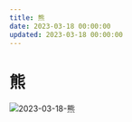```yaml
---
title: 熊
date: 2023-03-18 00:00:00
updated: 2023-03-18 00:00:00
---
```


# 熊

![2023-03-18-熊](assets/2023-03-18-熊.jpeg)

